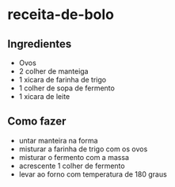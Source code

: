 # receita-de-bolo
## Ingredientes
- Ovos
- 2 colher de manteiga
- 1 xicara de farinha de trigo
- 1 colher de sopa de fermento
- 1 xicara de leite
## Como fazer
- untar manteira na forma
- misturar a farinha de trigo com os ovos
- misturar o fermento com a massa
- acrescente 1 colher de fermento
- levar ao forno com temperatura de 180 graus